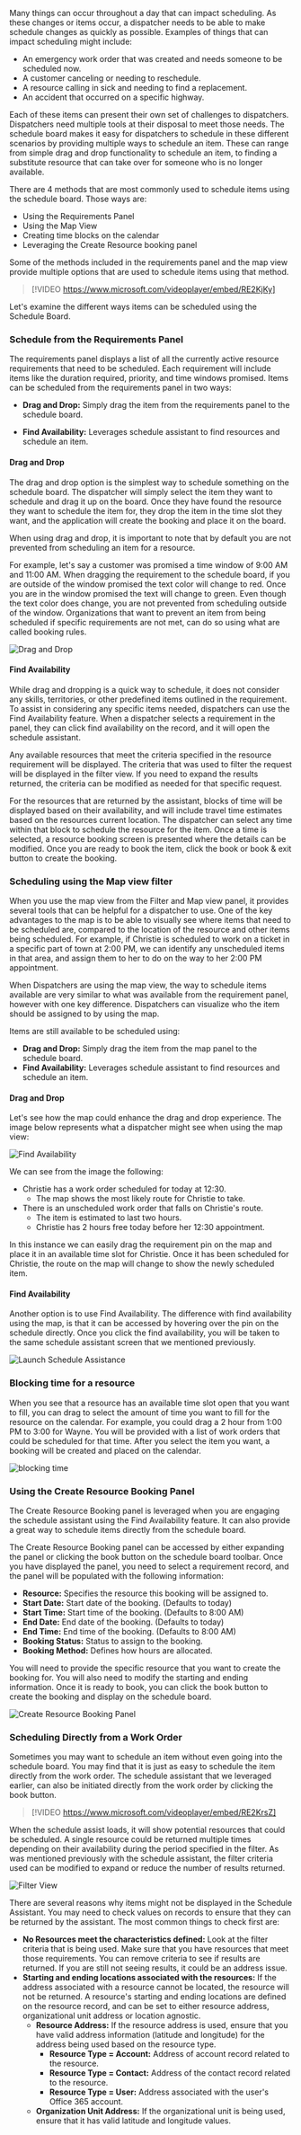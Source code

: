 Many things can occur throughout a day that can impact scheduling. As these changes or items occur, a dispatcher needs to be able to make schedule changes as quickly as possible. Examples of things that can impact scheduling might include:

-   An emergency work order that was created and needs someone to be scheduled now.
-   A customer canceling or needing to reschedule.
-   A resource calling in sick and needing to find a replacement.
-   An accident that occurred on a specific highway.

Each of these items can present their own set of challenges to dispatchers. Dispatchers need multiple tools at their disposal to meet those needs. The schedule board makes it easy for dispatchers to schedule in these different scenarios by providing multiple ways to schedule an item. These can range from simple drag and drop functionality to schedule an item, to finding a substitute resource that can take over for someone who is no longer available.

There are 4 methods that are most commonly used to schedule items using the schedule board. Those ways are:

-   Using the Requirements Panel
-   Using the Map View
-   Creating time blocks on the calendar
-   Leveraging the Create Resource booking panel

Some of the methods included in the requirements panel and the map view provide multiple options that are used to schedule items using that method.


>[!VIDEO https://www.microsoft.com/videoplayer/embed/RE2KjKy]

Let's examine the different ways items can be scheduled using the Schedule Board.


### Schedule from the Requirements Panel

The requirements panel displays a list of all the currently active resource requirements that need to be scheduled. Each requirement will include items like the duration required, priority, and time windows promised. Items can be scheduled from the requirements panel in two ways:

-   **Drag and Drop:** Simply drag the item from the requirements panel to the schedule board.

-   **Find Availability:** Leverages schedule assistant to find resources and schedule an item.

#### Drag and Drop

The drag and drop option is the simplest way to schedule something on the schedule board. The dispatcher will simply select the item they want to schedule and drag it up on the board. Once they have found the
resource they want to schedule the item for, they drop the item in the time slot they want, and the application will create the booking and place it on the board.

When using drag and drop, it is important to note that by default you are not prevented from scheduling an item for a resource.

For example, let's say a customer was promised a time window of 9:00 AM and 11:00 AM. When dragging the requirement to the schedule board, if you are outside of the window promised the text color will change to
red. Once you are in the window promised the text will change to green. Even though the text color does change, you are not prevented from scheduling outside of the window. Organizations that want to prevent an
item from being scheduled if specific requirements are not met, can do so using what are called booking rules.

![Drag and Drop](../media/MSO-Unit3-1.png)

#### Find Availability

While drag and dropping is a quick way to schedule, it does not consider any skills, territories, or other predefined items outlined in the requirement. To assist in considering any specific items needed, dispatchers can use the Find Availability feature. When a dispatcher selects a requirement in the panel, they can click find availability on the record, and it will open the schedule assistant.

Any available resources that meet the criteria specified in the resource requirement will be displayed. The criteria that was used to filter the request will be displayed in the filter view. If you need to expand the
results returned, the criteria can be modified as needed for that specific request.

For the resources that are returned by the assistant, blocks of time will be displayed based on their availability, and will include travel time estimates based on the resources current location. The dispatcher can select any time within that block to schedule the resource for the item. Once a time is selected, a resource booking screen is presented where the details can be modified. Once you are ready to book the item, click the book or book & exit button to create the booking.

### Scheduling using the Map view filter

When you use the map view from the Filter and Map view panel, it provides several tools that can be helpful for a dispatcher to use. One of the key advantages to the map is to be able to visually see where items that need to be scheduled are, compared to the location of the resource and other items being scheduled. For example, if Christie is scheduled to work on a ticket in a specific part of town at 2:00 PM, we can identify any unscheduled items in that area, and assign them to her to do on the way to her 2:00 PM appointment.

When Dispatchers are using the map view, the way to schedule items available are very similar to what was available from the requirement panel, however with one key difference. Dispatchers can visualize who the item should be assigned to by using the map.

Items are still available to be scheduled using:

-   **Drag and Drop:** Simply drag the item from the map panel to the schedule board.
-   **Find Availability:** Leverages schedule assistant to find resources and schedule an item.

#### Drag and Drop

Let's see how the map could enhance the drag and drop experience. The image below represents what a dispatcher might see when using the map view:

![Find Availability](../media/MSO-Unit3-2.png)

We can see from the image the following:

-   Christie has a work order scheduled for today at 12:30.
    -   The map shows the most likely route for Christie to take.
-   There is an unscheduled work order that falls on Christie's route.
    -   The item is estimated to last two hours.
    -   Christie has 2 hours free today before her 12:30 appointment.

In this instance we can easily drag the requirement pin on the map and place it in an available time slot for Christie. Once it has been scheduled for Christie, the route on the map will change to show the newly scheduled item.

#### Find Availability

Another option is to use Find Availability. The difference with find availability using the map, is that it can be accessed by hovering over the pin on the schedule directly. Once you click the find availability, you will be taken to the same schedule assistant screen that we
mentioned previously.

![Launch Schedule Assistance](../media/MSO-Unit3-3.png)

### Blocking time for a resource

When you see that a resource has an available time slot open that you want to fill, you can drag to select the amount of time you want to fill for the resource on the calendar. For example, you could drag a 2 hour
from 1:00 PM to 3:00 for Wayne. You will be provided with a list of work orders that could be scheduled for that time. After you select the item you want, a booking will be created and placed on the calendar.

![blocking time](../media/MSO-Unit3-5.png)

### Using the Create Resource Booking Panel

The Create Resource Booking panel is leveraged when you are engaging the schedule assistant using the Find  Availability feature. It can also provide a great way to schedule items directly from the schedule board.

The Create Resource Booking panel can be accessed by either expanding the panel or clicking the book button on the schedule board toolbar. Once you have displayed the panel, you need to select a requirement record, and the panel will be populated with the following information:

-   **Resource:** Specifies the resource this booking will be assigned to.
-   **Start Date:** Start date of the booking. (Defaults to today)
-   **Start Time:** Start time of the booking. (Defaults to 8:00 AM)
-   **End Date:** End date of the booking. (Defaults to today)
-   **End Time:** End time of the booking. (Defaults to 8:00 AM)
-   **Booking Status:** Status to assign to the booking.
-   **Booking Method:** Defines how hours are allocated.

You will need to provide the specific resource that you want to create the booking for. You will also need to modify the starting and ending information. Once it is ready to book, you can click the book button to
create the booking and display on the schedule board.

![Create Resource Booking Panel](../media/MSO-Unit3-6.png)

### Scheduling Directly from a Work Order

Sometimes you may want to schedule an item without even going into the schedule board. You may find that it is just as easy to schedule the item directly from the work order. The schedule assistant that we leveraged earlier, can also be initiated directly from the work order by clicking the book button.

>[!VIDEO https://www.microsoft.com/videoplayer/embed/RE2KrsZ]

When the schedule assist loads, it will show potential resources that could be scheduled. A single resource could be returned multiple times depending on their availability during the period specified in the filter. As was mentioned previously with the schedule assistant, the filter criteria used can be modified to expand or reduce the number of results returned.

![Filter View](../media/MSO-Unit3-7.png)

There are several reasons why items might not be displayed in the Schedule Assistant. You may need to check values on records to ensure that they can be returned by the assistant. The most common things to check first are:

-   **No Resources meet the characteristics defined:** Look at the filter criteria that is being used. Make sure that you have resources that meet those requirements. You can remove criteria to see if results are returned. If you are still not seeing results, it could be an address issue.
-   **Starting and ending locations associated with the resources:** If the address associated with a resource cannot be located, the resource will not be returned. A resource's starting and ending locations are defined on the resource record, and can be set to either resource address, organizational unit address or location agnostic.
    -   **Resource Address:** If the resource address is used, ensure that you have valid address information (latitude and longitude) for the address being used based on the resource type.
        -   **Resource Type = Account:** Address of account record related to the resource.
        -   **Resource Type = Contact:** Address of the contact record related to the resource.
        -   **Resource Type = User:** Address associated with the user's Office 365 account.
    -   **Organization Unit Address:** If the organizational unit is being used, ensure that it has valid latitude and longitude values.